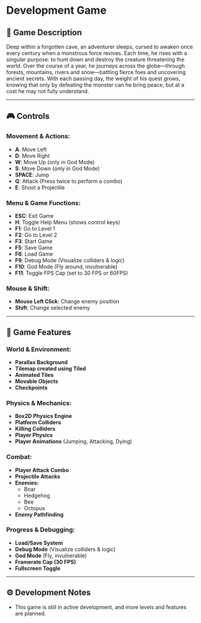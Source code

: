 # Development Game

## 📜 **Game Description**

Deep within a forgotten cave, an adventurer sleeps, cursed to awaken once every century when a monstrous force revives. Each time, he rises with a singular purpose: to hunt down and destroy the creature threatening the world. Over the course of a year, he journeys across the globe—through forests, mountains, rivers and snow—battling fierce foes and uncovering ancient secrets. With each passing day, the weight of his quest grows, knowing that only by defeating the monster can he bring peace, but at a cost he may not fully understand.

---

## 🎮 **Controls**

### **Movement & Actions:**
- **A**: Move Left  
- **D**: Move Right  
- **W**: Move Up (only in God Mode)  
- **S**: Move Down (only in God Mode)  
- **SPACE**: Jump  
- **Q**: Attack (Press twice to perform a combo)  
- **E**: Shoot a Projectile 

### **Menu & Game Functions:**
- **ESC**: Exit Game  
- **H**: Toggle Help Menu (shows control keys)  
- **F1**: Go to Level 1  
- **F2**: Go to Level 2  
- **F3**: Start Game  
- **F5**: Save Game  
- **F6**: Load Game  
- **F9**: Debug Mode (Visualize colliders & logic)  
- **F10**: God Mode (Fly around, invulnerable)  
- **F11**: Toggle FPS Cap (set to 30 FPS or 60FPS)  

### **Mouse & Shift:**
- **Mouse Left Click**: Change enemy position  
- **Shift**: Change selected enemy  

---

## 🌟 **Game Features**

### **World & Environment:**
- **Parallax Background**  
- **Tilemap created using Tiled**  
- **Animated Tiles**  
- **Movable Objects**  
- **Checkpoints**

### **Physics & Mechanics:**
- **Box2D Physics Engine**  
- **Platform Colliders**  
- **Killing Colliders**  
- **Player Physics**  
- **Player Animations** (Jumping, Attacking, Dying)  

### **Combat:**
- **Player Attack Combo**  
- **Projectile Attacks**  
- **Enemies:**
  - Boar  
  - Hedgehog  
  - Bee  
  - Octopus  
- **Enemy Pathfinding**  

### **Progress & Debugging:**
- **Load/Save System**  
- **Debug Mode** (Visualize colliders & logic)  
- **God Mode** (Fly, invulnerable)  
- **Framerate Cap (30 FPS)**  
- **Fullscreen Toggle**  

---

## ⚙️ **Development Notes**
- This game is still in active development, and more levels and features are planned.